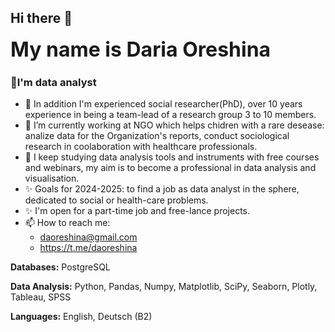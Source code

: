 ## Hi there 👋
<font size = 6><b> My name is Daria Oreshina </b> </font>

### 🙋I'm data analyst 

- 🌱 In addition I'm experienced social researcher(PhD), over 10 years experience in being a team-lead of a research group 3 to 10 members.
- 🔭 I’m currently working at NGO which helps chidren with a rare desease: analize data for the Organization's reports, conduct sociological research in coolaboration with healthcare professionals. 
- 🌱 I keep studying data analysis tools and instruments with free courses and webinars, my aim is to become a professional in data analysis and visualisation.
- ✨ Goals for 2024-2025: to find a job as data analyst in the sphere, dedicated to social or health-care problems. 
- ✨ I'm open for a part-time job and free-lance projects. 
- 📫 How to reach me: 
   - daoreshina@gmail.com
   - https://t.me/daoreshina
<p> </p>
<b>Databases:</b> PostgreSQL
<p> </p>
<b>Data Analysis:</b> Python, Pandas, Numpy, Matplotlib, SciPy, Seaborn, Plotly, Tableau, SPSS
<p></p>
<b>Languages:</b> English, Deutsch (B2)

